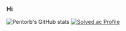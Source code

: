 ### Hi
![Pentorb's GitHub stats](https://github-readme-stats.vercel.app/api?username=pentorb&show_icons=true&theme=tokyonight)
[![Solved.ac Profile](http://mazassumnida.wtf/api/generate_badge?boj=allnstar)](https://solved.ac/allnstar)
